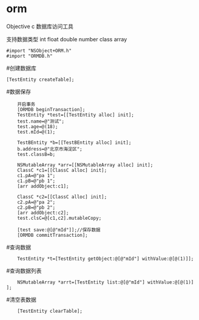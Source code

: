 # orm
Objective c 数据库访问工具

支持数据类型  int float double number class array
```
#import "NSObject+ORM.h"
#import "ORMDB.h"
```

#创建数据库 
```
[TestEntity createTable];
```
#数据保存 
```
    开启事务
    [ORMDB beginTransaction];
    TestEntity *test=[[TestEntity alloc] init];
    test.name=@"测试";
    test.age=@(18);
    test.mId=@(1);

    TestBEntity *b=[[TestBEntity alloc] init];
    b.address=@"北京市海淀区";
    test.classB=b;

    NSMutableArray *arr=[[NSMutableArray alloc] init];
    ClassC *c1=[[ClassC alloc] init];
    c1.pA=@"pa 1";
    c1.pB=@"pb 1";
    [arr addObject:c1];

    ClassC *c2=[[ClassC alloc] init];
    c2.pA=@"pa 2";
    c2.pB=@"pb 2";
    [arr addObject:c2];
    test.clsC=@[c1,c2].mutableCopy;

    [test save:@[@"mId"]];//保存数据
    [ORMDB commitTransaction];
```

#查询数据
```
    TestEntity *t=[TestEntity getObject:@[@"mId"] withValue:@[@(1)]];
```
#查询数据列表
```
    NSMutableArray *arrt=[TestEntity list:@[@"mId"] withValue:@[@(1)] ];
```
#清空表数据
```
    [TestEntity clearTable];
```